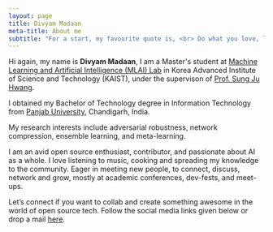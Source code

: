 ```yaml
---
layout: page
title: Divyam Madaan
meta-title: About me
subtitle: "For a start, my favourite quote is, <br> Do what you love, love what you do."
---
```


<div id="aboutme-section">

<p class="about-text">
<span class="fa fa-briefcase about-icon"></span>
 Hi again, my name is <strong>Divyam Madaan</strong>, I am a Master's student at <a target="_blank" href="https://www.mlai-kaist.com/"> Machine Learning and Artificial Intelligence (MLAI) Lab</a> 
 in Korea Advanced Institute of Science and Technology (KAIST), under the supervison of <a target="_blank" href="http://www.sungjuhwang.com/"> Prof. Sung Ju Hwang</a>.
 </p>
<p class="about-text">
<span class="fa fa-graduation-cap about-icon"></span>
I obtained my Bachelor of Technology degree in Information Technology from <a target="_blank" href="http://puchd.ac.in/">Panjab&nbsp;University</a>, Chandigarh, India.
</p>

<p class="about-text">
<span class="fa fa-code about-icon"></span>
My research interests include adversarial robustness, network compression, ensemble learning, and meta-learning.
</p>

<p class="about-text">
<span class="fa fa-heart about-icon"></span>
I am an avid open source enthusiast, contributor, and passionate about AI as a whole. I love listening to music, cooking and spreading my knowledge to the community. 
Eager in meeting new people, to connect, discuss, network and grow, mostly at academic conferences, dev-fests, and meet-ups.
</p>

<p class="about-text">
<span class="fa fa-envelope about-icon"></span>
Let’s connect if you want to collab and create something awesome in the world of open source tech. Follow the social media links given below or drop a mail <a target="_blank" href="mailto:dmadaan[at]kaist.ac.kr">here</a>.
</p>

<br>
